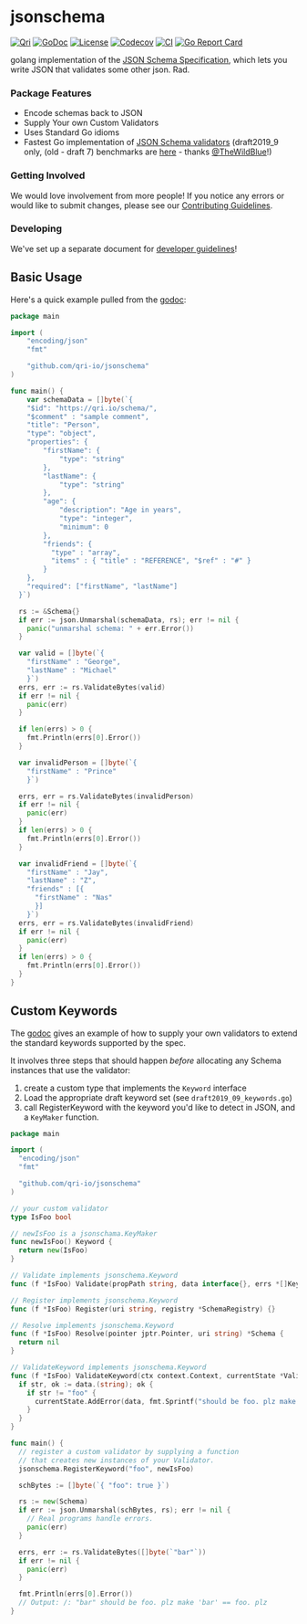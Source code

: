 # jsonschema
[![Qri](https://img.shields.io/badge/made%20by-qri-magenta.svg?style=flat-square)](https://qri.io)
[![GoDoc](https://godoc.org/github.com/qri-io/jsonschema?status.svg)](http://godoc.org/github.com/qri-io/jsonschema)
[![License](https://img.shields.io/github/license/qri-io/jsonschema.svg?style=flat-square)](./LICENSE)
[![Codecov](https://img.shields.io/codecov/c/github/qri-io/jsonschema.svg?style=flat-square)](https://codecov.io/gh/qri-io/jsonschema)
[![CI](https://img.shields.io/circleci/project/github/qri-io/jsonschema.svg?style=flat-square)](https://circleci.com/gh/qri-io/jsonschema)
[![Go Report Card](https://goreportcard.com/badge/github.com/qri-io/jsonschema)](https://goreportcard.com/report/github.com/qri-io/jsonschema)

golang implementation of the [JSON Schema Specification](http://json-schema.org/), which lets you write JSON that validates some other json. Rad.

### Package Features

* Encode schemas back to JSON
* Supply Your own Custom Validators
* Uses Standard Go idioms
* Fastest Go implementation of [JSON Schema validators](http://json-schema.org/implementations.html#validators) (draft2019_9 only, (old - draft 7) benchmarks are [here](https://github.com/TheWildBlue/validator-benchmarks) - thanks [@TheWildBlue](https://github.com/TheWildBlue)!)

### Getting Involved

We would love involvement from more people! If you notice any errors or would
like to submit changes, please see our
[Contributing Guidelines](./.github/CONTRIBUTING.md).

### Developing

We've set up a separate document for [developer guidelines](https://github.com/qri-io/jsonschema/blob/master/DEVELOPERS.md)!

## Basic Usage

Here's a quick example pulled from the [godoc](https://godoc.org/github.com/qri-io/jsonschema):

```go
package main

import (
	"encoding/json"
	"fmt"

	"github.com/qri-io/jsonschema"
)

func main() {
	var schemaData = []byte(`{
    "$id": "https://qri.io/schema/",
    "$comment" : "sample comment",
    "title": "Person",
    "type": "object",
    "properties": {
        "firstName": {
            "type": "string"
        },
        "lastName": {
            "type": "string"
        },
        "age": {
            "description": "Age in years",
            "type": "integer",
            "minimum": 0
        },
        "friends": {
          "type" : "array",
          "items" : { "title" : "REFERENCE", "$ref" : "#" }
        }
    },
    "required": ["firstName", "lastName"]
  }`)

  rs := &Schema{}
  if err := json.Unmarshal(schemaData, rs); err != nil {
    panic("unmarshal schema: " + err.Error())
  }

  var valid = []byte(`{
    "firstName" : "George",
    "lastName" : "Michael"
    }`)
  errs, err := rs.ValidateBytes(valid)
  if err != nil {
    panic(err)
  }

  if len(errs) > 0 {
    fmt.Println(errs[0].Error())
  }

  var invalidPerson = []byte(`{
    "firstName" : "Prince"
    }`)

  errs, err = rs.ValidateBytes(invalidPerson)
  if err != nil {
    panic(err)
  }
  if len(errs) > 0 {
    fmt.Println(errs[0].Error())
  }

  var invalidFriend = []byte(`{
    "firstName" : "Jay",
    "lastName" : "Z",
    "friends" : [{
      "firstName" : "Nas"
      }]
    }`)
  errs, err = rs.ValidateBytes(invalidFriend)
  if err != nil {
    panic(err)
  }
  if len(errs) > 0 {
    fmt.Println(errs[0].Error())
  }
}
```

## Custom Keywords

The [godoc](https://godoc.org/github.com/qri-io/jsonschema) gives an example of how to supply your own validators to extend the standard keywords supported by the spec.

It involves three steps that should happen _before_ allocating any Schema instances that use the validator:
1. create a custom type that implements the `Keyword` interface
2. Load the appropriate draft keyword set (see `draft2019_09_keywords.go`)
3. call RegisterKeyword with the keyword you'd like to detect in JSON, and a `KeyMaker` function.


```go
package main

import (
  "encoding/json"
  "fmt"

  "github.com/qri-io/jsonschema"
)

// your custom validator
type IsFoo bool

// newIsFoo is a jsonschama.KeyMaker
func newIsFoo() Keyword {
  return new(IsFoo)
}

// Validate implements jsonschema.Keyword
func (f *IsFoo) Validate(propPath string, data interface{}, errs *[]KeyError) {}

// Register implements jsonschema.Keyword
func (f *IsFoo) Register(uri string, registry *SchemaRegistry) {}

// Resolve implements jsonschema.Keyword
func (f *IsFoo) Resolve(pointer jptr.Pointer, uri string) *Schema {
  return nil
}

// ValidateKeyword implements jsonschema.Keyword
func (f *IsFoo) ValidateKeyword(ctx context.Context, currentState *ValidationState, data interface{}) {
  if str, ok := data.(string); ok {
    if str != "foo" {
      currentState.AddError(data, fmt.Sprintf("should be foo. plz make '%s' == foo. plz", str))
    }
  }
}

func main() {
  // register a custom validator by supplying a function
  // that creates new instances of your Validator.
  jsonschema.RegisterKeyword("foo", newIsFoo)

  schBytes := []byte(`{ "foo": true }`)

  rs := new(Schema)
  if err := json.Unmarshal(schBytes, rs); err != nil {
    // Real programs handle errors.
    panic(err)
  }

  errs, err := rs.ValidateBytes([]byte(`"bar"`))
  if err != nil {
    panic(err)
  }

  fmt.Println(errs[0].Error())
  // Output: /: "bar" should be foo. plz make 'bar' == foo. plz
}
```

